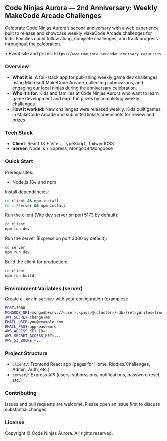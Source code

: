 ## Code Ninjas Aurora — 2nd Anniversary: Weekly MakeCode Arcade Challenges

Celebrate Code Ninjas Aurora’s second anniversary with a web experience built to release and showcase weekly MakeCode Arcade challenges for kids. Families could follow along, complete challenges, and track progress throughout the celebration.

• Event site and prizes: `https://www.cnaurora-secondanniversary.ca/prizes`

### Overview
- **What it is**: A full-stack app for publishing weekly game dev challenges using Microsoft MakeCode Arcade, collecting submissions, and engaging our local ninjas during the anniversary celebration.
- **Who it’s for**: Kids and families at Code Ninjas Aurora who want to learn game development and earn fun prizes by completing weekly challenges.
- **How it worked**: New challenges were released weekly. Kids built games in MakeCode Arcade and submitted links/screenshots for review and prizes.

### Tech Stack
- **Client**: React 18 + Vite + TypeScript, TailwindCSS
- **Server**: Node.js + Express, MongoDB/Mongoose

### Quick Start

Prerequisites:
- Node.js 18+ and npm

Install dependencies:

```bash
cd client && npm install
cd ../server && npm install
```

Run the client (Vite dev server on port 5173 by default):

```bash
cd client
npm run dev
```

Run the server (Express on port 3000 by default):

```bash
cd server
npm run dev
```

Build the client for production:

```bash
cd client
npm run build
```

### Environment Variables (server)
Create a `.env` in `server/` with your configuration (examples):

```bash
PORT=3000
MONGODB_URI=mongodb+srv://<user>:<pass>@<cluster>/<db>?retryWrites=true&w=majority
JWT_SECRET=change-me
EMAIL_USER=you@example.com
EMAIL_PASS=app-password
AWS_ACCESS_KEY_ID=...
AWS_SECRET_ACCESS_KEY=...
AWS_S3_BUCKET=...
```

### Project Structure
- `client/`: Frontend React app (pages for Home, Riddles/Challenges, Admin, Auth, etc.)
- `server/`: Express API (users, submissions, notifications, password reset, etc.)

### Contributing
Issues and pull requests are welcome. Please open an issue first to discuss substantial changes.

### License
Copyright © Code Ninjas Aurora. All rights reserved.


